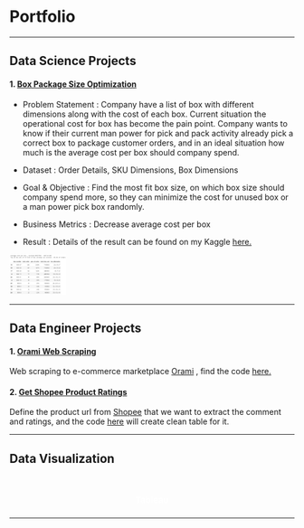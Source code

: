 # Portfolio
---
## Data Science Projects
#### 1. [Box Package Size Optimization](https://www.kaggle.com/code/anggoletomi/package-box-size-optimization)

- Problem Statement : Company have a list of box with different dimensions along with the cost of each box. Current situation the operational cost for box has become the pain point. Company wants to know if their current man power for pick and pack activity already pick a correct box to package customer orders, and in an ideal situation how much is the average cost per box should company spend.

- Dataset : Order Details, SKU Dimensions, Box Dimensions

- Goal & Objective : Find the most fit box size, on which box size should company spend more, so they can minimize the cost for unused box or a man power pick box randomly.

- Business Metrics : Decrease average cost per box

- Result : Details of the result can be found on my Kaggle [here.](https://www.kaggle.com/code/anggoletomi/package-box-size-optimization)
<img src="images/box_package_optimization_result.png?raw=true" width="100px"/>

---
## Data Engineer Projects

#### 1. [Orami Web Scraping](https://anggoletomi.github.io/orami_web_scraping/orami_web_scraping.html)

Web scraping to e-commerce marketplace [Orami](https://www.orami.co.id/) , find the code [here.](https://anggoletomi.github.io/orami_web_scraping/orami_web_scraping.html)

#### 2. [Get Shopee Product Ratings](https://anggoletomi.github.io/get_rating_shopee/get_rating_shopee.html)

Define the product url from [Shopee](https://shopee.co.id/) that we want to extract the comment and ratings, and the code [here](https://anggoletomi.github.io/get_rating_shopee/get_rating_shopee.html) will create clean table for it.

---
## Data Visualization
<h1 align="center"><span style="color:#FFFFFF;font-weight:700;font-size:15px">
    Tableau
</span></h1>


---

